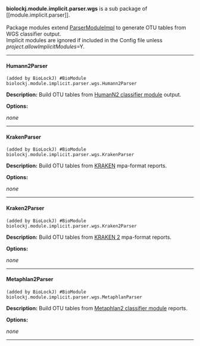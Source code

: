 **biolockj.module.implicit.parser.wgs** is a sub package of [[module.implicit.parser]].<br><br>Package modules extend [ParserModuleImpl](https://msioda.github.io/BioLockJ/docs/biolockj/module/implicit/parser/ParserModuleImpl.html) to  generate OTU tables from WGS classifier output.<br>Implicit modules are ignored if included in the Config file unless *project.allowImplicitModules*=Y.<br>

----

#### Humann2Parser
`(added by BioLockJ) #BioModule biolockj.module.implicit.parser.wgs.Humann2Parser`

**Description:**  Build OTU tables from [HumanN2 classifier module](../wiki/module.classifier.wgs#Humann2Classifier) output. 

**Options:**

 *none*

----

#### KrakenParser
`(added by BioLockJ) #BioModule biolockj.module.implicit.parser.wgs.KrakenParser`

**Description:**  Build OTU tables from [KRAKEN](http://ccb.jhu.edu/software/kraken/) mpa-format reports.

**Options:**

 *none*

----

#### Kraken2Parser
`(added by BioLockJ) #BioModule biolockj.module.implicit.parser.wgs.Kraken2Parser`

**Description:**  Build OTU tables from [KRAKEN 2](https://ccb.jhu.edu/software/kraken2/) mpa-format reports. 

**Options:**

 *none*

----

#### Metaphlan2Parser
`(added by BioLockJ) #BioModule biolockj.module.implicit.parser.wgs.MetaphlanParser`

**Description:**  Build OTU tables from [Metaphlan2 classifier module](../wiki/module.classifier.wgs#Metaphlan2Classifier) reports.   

**Options:**

 *none*

----